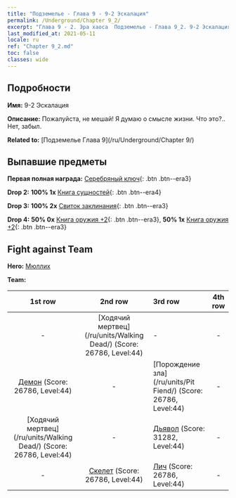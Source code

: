 ```yaml
---
title: "Подземелье - Глава 9 - 9-2 Эскалация"
permalink: /Underground/Chapter 9_2/
excerpt: "Глава 9 - 2. Эра хаоса  Подземелье - Глава 9_2. 9-2 Эскалация"
last_modified_at: 2021-05-11
locale: ru
ref: "Chapter 9_2.md"
toc: false
classes: wide
---
```


## Подробности

 **Имя:** 9-2 Эскалация

 **Описание:** Пожалуйста, не мешай! Я думаю о смысле жизни. Что это?.. Нет, забыл.

 **Related to:** [Подземелье Глава 9](/ru/Underground/Chapter 9/)

## Выпавшие предметы

 **Первая полная награда:** [Серебряный ключ](/ItemsRU/con_693/){: .btn .btn--era3}

 **Drop 2:** **100% 1x** [Книга сущностей](/ItemsRU/mat_39/){: .btn .btn--era4}

 **Drop 3:** **100% 2x** [Свиток заклинания](/ItemsRU/con_694/){: .btn .btn--era3}

 **Drop 4:** **50% 0x** [Книга оружия +2](/ItemsRU/mat_32/){: .btn .btn--era3}, **50% 1x** [Книга оружия +2](/ItemsRU/mat_32/){: .btn .btn--era3}


## Fight against Team
 **Hero:** [Мюллих](/ru/heroes/Mullich/)

 **Team:**


  | 1st row | 2nd row | 3rd row | 4th row |
  |:----:|:----:|:----|:----:|
  | - | [Ходячий мертвец](/ru/units/Walking Dead/) (Score: 26786, Level:44)  | - | - |
  | [Демон](/ru/units/Demon/) (Score: 26786, Level:44)  | - | [Порождение зла](/ru/units/Pit Fiend/) (Score: 26786, Level:44)  | - |
  | [Ходячий мертвец](/ru/units/Walking Dead/) (Score: 26786, Level:44)  | - | [Дьявол](/ru/units/Devil/) (Score: 31282, Level:44)  | - |
  | - | [Скелет](/ru/units/Skeleton/) (Score: 26786, Level:44)  | [Лич](/ru/units/Lich/) (Score: 26786, Level:44)  | - |


